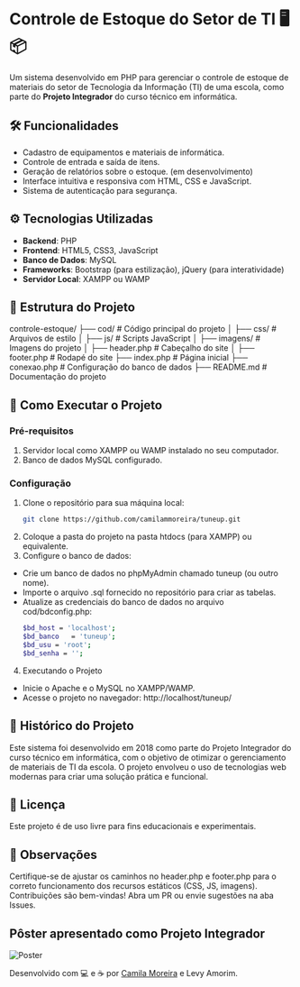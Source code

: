# Controle de Estoque do Setor de TI 🖥️📦

Um sistema desenvolvido em PHP para gerenciar o controle de estoque de materiais do setor de Tecnologia da Informação (TI) de uma escola, como parte do **Projeto Integrador** do curso técnico em informática.

## 🛠 Funcionalidades

- Cadastro de equipamentos e materiais de informática.
- Controle de entrada e saída de itens.
- Geração de relatórios sobre o estoque. (em desenvolvimento)
- Interface intuitiva e responsiva com HTML, CSS e JavaScript.
- Sistema de autenticação para segurança.

## ⚙️ Tecnologias Utilizadas

- **Backend**: PHP
- **Frontend**: HTML5, CSS3, JavaScript
- **Banco de Dados**: MySQL
- **Frameworks**: Bootstrap (para estilização), jQuery (para interatividade)
- **Servidor Local**: XAMPP ou WAMP

## 📂 Estrutura do Projeto

controle-estoque/ ├── cod/ # Código principal do projeto │ ├── css/ # Arquivos de estilo │ ├── js/ # Scripts JavaScript │ ├── imagens/ # Imagens do projeto │ ├── header.php # Cabeçalho do site │ ├── footer.php # Rodapé do site ├── index.php # Página inicial ├── conexao.php # Configuração do banco de dados ├── README.md # Documentação do projeto

## 🚀 Como Executar o Projeto

### Pré-requisitos
1. Servidor local como XAMPP ou WAMP instalado no seu computador.
2. Banco de dados MySQL configurado.

### Configuração
1. Clone o repositório para sua máquina local:
   ```bash
   git clone https://github.com/camilammoreira/tuneup.git
2. Coloque a pasta do projeto na pasta htdocs (para XAMPP) ou equivalente.
3. Configure o banco de dados:
- Crie um banco de dados no phpMyAdmin chamado tuneup (ou outro nome).
- Importe o arquivo .sql fornecido no repositório para criar as tabelas.
- Atualize as credenciais do banco de dados no arquivo cod/bdconfig.php:
    ```bash
    $bd_host = 'localhost';
    $bd_banco   = 'tuneup';
    $bd_usu = 'root';
    $bd_senha = '';
4. Executando o Projeto
- Inicie o Apache e o MySQL no XAMPP/WAMP.
- Acesse o projeto no navegador: http://localhost/tuneup/


## 📜 Histórico do Projeto
Este sistema foi desenvolvido em 2018 como parte do Projeto Integrador do curso técnico em informática, com o objetivo de otimizar o gerenciamento de materiais de TI da escola. O projeto envolveu o uso de tecnologias web modernas para criar uma solução prática e funcional.

## 📝 Licença
Este projeto é de uso livre para fins educacionais e experimentais.

## 📌 Observações
Certifique-se de ajustar os caminhos no header.php e footer.php para o correto funcionamento dos recursos estáticos (CSS, JS, imagens).
Contribuições são bem-vindas! Abra um PR ou envie sugestões na aba Issues.

## Pôster apresentado como Projeto Integrador

![Poster](https://github.com/camilammoreira/tuneup/blob/main/img/Poster-PI-2018-min.png)

Desenvolvido com 💻 e ☕ por <a href="https://github.com/camilammoreira">Camila Moreira</a> e Levy Amorim.
